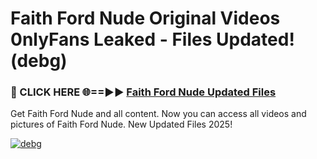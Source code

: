 # Faith Ford Nude Original Videos 0nlyFans Leaked - Files Updated! (debg)

<h3>🔴 CLICK HERE 🌐==►► <a href="https://tinyurl.com/52m3yx9h" rel="nofollow">Faith Ford Nude Updated Files</a></h3>

Get Faith Ford Nude and all content. Now you can access all videos and pictures of Faith Ford Nude. New Updated Files 2025!

[![debg](https://i.imgur.com/TnHtlc8.gif)](https://tinyurl.com/52m3yx9h)
